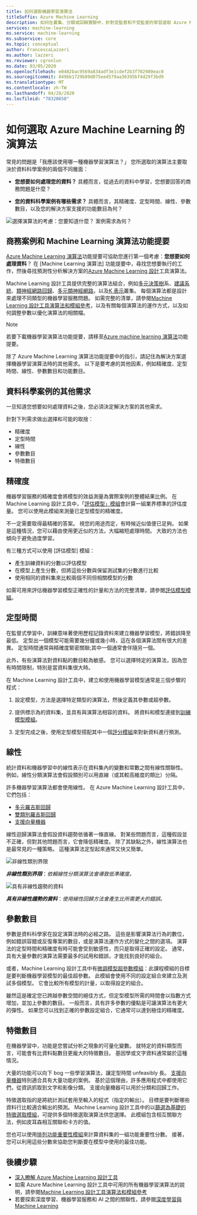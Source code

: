 ```yaml
---
title: 如何選取機器學習演算法
titleSuffix: Azure Machine Learning
description: 如何在叢集、分類或回歸實驗中，針對受監督和不受監督的學習選取 Azure Machine Learning 演算法。
services: machine-learning
ms.service: machine-learning
ms.subservice: core
ms.topic: conceptual
author: FrancescaLazzeri
ms.author: lazzeri
ms.reviewer: cgronlun
ms.date: 03/05/2020
ms.openlocfilehash: e0482bac9569a834adf3e1cdef2b3f702980eac0
ms.sourcegitcommit: 849bb1729b89d075eed579aa36395bf4d29f3bd9
ms.translationtype: MT
ms.contentlocale: zh-TW
ms.lasthandoff: 04/28/2020
ms.locfileid: "78328658"
---
```

# <a name="how-to-select-algorithms-for-azure-machine-learning"></a>如何選取 Azure Machine Learning 的演算法

常見的問題是「我應該使用哪一種機器學習演算法？」 您所選取的演算法主要取決於資料科學案例的兩個不同層面：

 - **您想要如何處理您的資料？** 具體而言，從過去的資料中學習，您想要回答的商務問題是什麼？

 - **您的資料科學案例有哪些需求？** 具體而言，其精確度、定型時間、線性、參數數目，以及您的解決方案支援的功能數目為何？

 ![選擇演算法的考慮：您要知道什麼？ 案例需求為何？](./media/how-to-select-algorithms/how-to-select-algorithms.png)

## <a name="business-scenarios-and-the-machine-learning-algorithm-cheat-sheet"></a>商務案例和 Machine Learning 演算法功能提要

[Azure Machine Learning 演算法](https://docs.microsoft.com/azure/machine-learning/algorithm-cheat-sheet?WT.mc_id=docs-article-lazzeri)功能提要可協助您進行第一個考慮：**您想要如何處理資料**？ 在 [Machine Learning 演算法] 功能提要中，尋找您想要執行的工作，然後尋找預測性分析解決方案的[Azure Machine Learning 設計](https://docs.microsoft.com/azure/machine-learning/concept-designer?WT.mc_id=docs-article-lazzeri)工具演算法。 

Machine Learning 設計工具提供完整的演算法組合，例如[多元決策樹](https://docs.microsoft.com/azure/machine-learning/algorithm-module-reference/multiclass-decision-forest?WT.mc_id=docs-article-lazzeri)系、[建議系統](https://docs.microsoft.com/azure/machine-learning/algorithm-module-reference/evaluate-recommender?WT.mc_id=docs-article-lazzeri)、[類神經網路回歸](https://docs.microsoft.com/azure/machine-learning/algorithm-module-reference/neural-network-regression?WT.mc_id=docs-article-lazzeri)、[多元類神經網路](https://docs.microsoft.com/azure/machine-learning/algorithm-module-reference/multiclass-neural-network?WT.mc_id=docs-article-lazzeri)，以及[K 表示](https://docs.microsoft.com/azure/machine-learning/algorithm-module-reference/k-means-clustering?WT.mc_id=docs-article-lazzeri)叢集。 每個演算法都是設計來處理不同類型的機器學習服務問題。 如需完整的清單，請參閱[Machine Learning 設計工具演算法和模組參考](https://docs.microsoft.com/azure/machine-learning/algorithm-module-reference/module-reference?WT.mc_id=docs-article-lazzeri)，以及有關每個演算法的運作方式，以及如何調整參數以優化演算法的相關檔。

> [!NOTE]
> 若要下載機器學習演算法功能提要，請移至[Azure machine learning 演算法](https://docs.microsoft.com/azure/machine-learning/algorithm-cheat-sheet?WT.mc_id=docs-article-lazzeri)功能提要。
> 
> 

除了 Azure Machine Learning 演算法功能提要中的指引，請記住為解決方案選擇機器學習演算法時的其他需求。 以下是要考慮的其他因素，例如精確度、定型時間、線性、參數數目和功能數目。

## <a name="additional-requirements-for-a-data-science-scenario"></a>資料科學案例的其他需求

一旦知道您想要如何處理資料之後，您必須決定解決方案的其他需求。 

針對下列需求做出選擇和可能的取捨：

- 精確度
- 定型時間
- 線性
- 參數數目
- 特徵數目

## <a name="accuracy"></a>精確度

機器學習服務的精確度會將模型的效益測量為實際案例的整體結果比例。 在 Machine Learning 設計工具中，「[評估模型」模組](https://docs.microsoft.com/azure/machine-learning/algorithm-module-reference/evaluate-model?WT.mc_id=docs-article-lazzeri)會計算一組業界標準的評估度量。 您可以使用此模組來測量已定型模型的精確度。

不一定需要取得最精確的答案。 視您的用途而定，有時候近似值便已足夠。 如果是這種情況，您可以藉由使用更近似的方法，大幅縮短處理時間。 大致的方法也傾向于避免過度學習。

有三種方式可以使用 [評估模型] 模組：

- 產生訓練資料的分數以評估模型
- 在模型上產生分數，但將這些分數與保留測試集的分數進行比較
- 使用相同的資料集來比較兩個不同但相關模型的分數

如需可用來評估機器學習模型正確性的計量和方法的完整清單，請參閱[評估模型模組](https://docs.microsoft.com/azure/machine-learning/algorithm-module-reference/evaluate-model?WT.mc_id=docs-article-lazzeri)。

## <a name="training-time"></a>定型時間

在監督式學習中，訓練意味著使用歷程記錄資料來建立機器學習模型，將錯誤降至最低。 定型出一個模型可能需要幾分鐘或幾小時，這在各個演算法間有很大的差異。 定型時間通常與精確度緊密關聯;其中一個通常會伴隨另一個。 

此外，有些演算法對資料點的數目較為敏感。 您可以選擇特定的演算法，因為您有時間限制，特別是當資料集很大時。

在 Machine Learning 設計工具中，建立和使用機器學習模型通常是三個步驟的程式：

1.  設定模型，方法是選擇特定類型的演算法，然後定義其參數或超參數。 

2.  提供標示為的資料集，並具有與演算法相容的資料。 將資料和模型連接到[訓練模型模組](https://docs.microsoft.com/azure/machine-learning/algorithm-module-reference/train-model?WT.mc_id=docs-article-lazzeri)。

3.  定型完成之後，使用定型模型搭配其中一個[評分模組](https://docs.microsoft.com/azure/machine-learning/algorithm-module-reference/score-model?WT.mc_id=docs-article-lazzeri)來對新資料進行預測。

## <a name="linearity"></a>線性

統計資料和機器學習中的線性表示在資料集內的變數和常數之間有線性關聯性。 例如，線性分類演算法會假設類別可以用直線（或其較高維度的類比）分隔。

許多機器學習演算法都會使用線性。 在 Azure Machine Learning 設計工具中，它們包括： 

- [多元羅吉斯回歸](https://docs.microsoft.com/azure/machine-learning/algorithm-module-reference/multiclass-logistic-regression?WT.mc_id=docs-article-lazzeri)
- [雙類別羅吉斯回歸](https://docs.microsoft.com/azure/machine-learning/algorithm-module-reference/two-class-logistic-regression?WT.mc_id=docs-article-lazzeri)
- [支援向量機器](https://docs.microsoft.com/azure/machine-learning/algorithm-module-reference/two-class-support-vector-machine?WT.mc_id=docs-article-lazzeri)  

線性迴歸演算法會假設資料趨勢依循著一條直線。 對某些問題而言，這種假設並不正確，但對其他問題而言，它會降低精確度。 除了其缺點之外，線性演算法也是最常見的一種策略。 這種演算法定型起來通常又快又簡單。

![非線性類別界限](./media/how-to-select-algorithms/nonlinear-class-boundary.png)

***非線性類別界限***：*依賴線性分類演算法會導致低準確度。*

![具有非線性趨勢的資料](./media/how-to-select-algorithms/nonlinear-trend.png)

***具有非線性趨勢的資料***：*使用線性回歸方法會產生比所需更大的錯誤。*

## <a name="number-of-parameters"></a>參數數目

參數是資料科學家在設定演算法時的必經之路。 這些是影響演算法行為的數位，例如錯誤容錯或反復專案的數目，或是演算法運作方式的變化之間的選項。 演算法的定型時間和精確度有時可能會受到敏感性，而只是取得正確的設定。 通常，具有大量參數的演算法需要最多的試用和錯誤，才能找到良好的組合。

或者，Machine Learning 設計工具中有[微調模型超參數模組](https://docs.microsoft.com/azure/machine-learning/algorithm-module-reference/tune-model-hyperparameters?WT.mc_id=docs-article-lazzeri)：此課程模組的目標是要判斷機器學習模型的最佳超參數。 此模組會使用不同的設定組合來建立及測試多個模型。 它會比較所有模型的計量，以取得設定的組合。 

雖然這是確定您已跨越參數空間的絕佳方式，但定型模型所需的時間會以指數方式增加，並加上參數的數目。 一般而言，具有許多參數的優點是可讓演算法有更大的彈性。 如果您可以找到正確的參數設定組合，它通常可以達到極佳的精確度。

## <a name="number-of-features"></a>特徵數目

在機器學習中，功能是您嘗試分析之現象的可量化變數。 就特定的資料類型而言，可能會有比資料點數目更龐大的特徵數目。 基因學或文字資料通常屬於這種情況。 

大量的功能可以向下 bog 一些學習演算法，讓定型時間 unfeasibly 長。 [支援向量機器](https://docs.microsoft.com/azure/machine-learning/algorithm-module-reference/two-class-support-vector-machine?WT.mc_id=docs-article-lazzeri)特別適合具有大量功能的案例。 基於這個理由，許多應用程式中都使用它們，從資訊抓取到文字和影像分類。 支援向量機器可以用於分類和回歸工作。

特徵選取指的是將統計測試套用至輸入的程式（指定的輸出）。 目標是要判斷哪些資料行比較適合輸出的預測。 Machine Learning 設計工具中的以[篩選為基礎的特徵選取模組](https://docs.microsoft.com/azure/machine-learning/algorithm-module-reference/filter-based-feature-selection?WT.mc_id=docs-article-lazzeri)，可提供多個特徵選取演算法供您選擇。 此模組包含相互關聯方法，例如皮耳森相互關聯和卡方的值。

您也可以使用[排列功能重要性模組](https://docs.microsoft.com/azure/machine-learning/algorithm-module-reference/permutation-feature-importance?WT.mc_id=docs-article-lazzeri)來計算資料集的一組功能重要性分數。 接著，您可以利用這些分數來協助您判斷要在模型中使用的最佳功能。


## <a name="next-steps"></a>後續步驟

 - [深入瞭解 Azure Machine Learning 設計工具](https://docs.microsoft.com/azure/machine-learning/service/concept-designer?WT.mc_id=docs-article-lazzeri)
 - 如需 Azure Machine Learning 設計工具中可用的所有機器學習演算法的說明，請參閱[Machine Learning 設計工具演算法和模組參考](https://docs.microsoft.com/azure/machine-learning/algorithm-module-reference/module-reference?WT.mc_id=docs-article-lazzeri)
 - 若要探索深度學習、機器學習服務和 AI 之間的關聯性，請參閱[深度學習與 Machine Learning](https://docs.microsoft.com/azure/machine-learning/service/concept-deep-learning-vs-machine-learning?WT.mc_id=docs-article-lazzeri)
